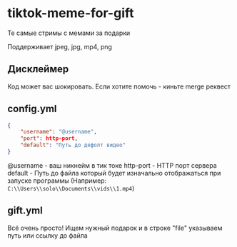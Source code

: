# tiktok-meme-for-gift
Те самые стримы с мемами за подарки

Поддерживает jpeg, jpg, mp4, png

## Дисклеймер
Код может вас шокировать. Если хотите помочь - киньте merge реквест

## config.yml
```json
{
    "username": "@username",
    "port": http-port,
    "default": "Путь до дефолт видео"
}
```
@username - ваш никнейм в тик токе
http-port - HTTP порт сервера
default - Путь до файла который будет изначально отображаться при запуске программы (Например: `C:\\Users\\solo\\Documents\\vids\\1.mp4`)

## gift.yml
Всё очень просто! Ищем нужный подарок и в строке "file" указываем путь или ссылку до файла
